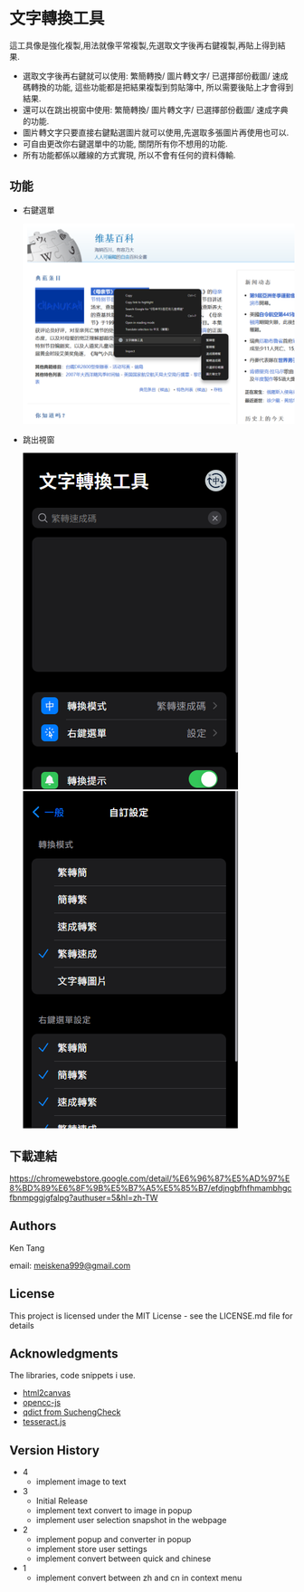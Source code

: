 # 文字轉換工具

這工具像是強化複製,用法就像平常複製,先選取文字後再右鍵複製,再貼上得到結果.

* 選取文字後再右鍵就可以使用: 繁簡轉換/ 圖片轉文字/ 已選擇部份截圖/ 速成碼轉換的功能, 這些功能都是把結果複製到剪貼簿中, 所以需要後貼上才會得到結果.
* 還可以在跳出視窗中使用: 繁簡轉換/ 圖片轉文字/ 已選擇部份截圖/ 速成字典的功能.
* 圖片轉文字只要直接右鍵點選圖片就可以使用,先選取多張圖片再使用也可以.
* 可自由更改你右鍵選單中的功能, 關閉所有你不想用的功能. 
* 所有功能都係以離線的方式實現, 所以不會有任何的資料傳輸.

## 功能

* 右鍵選單 

  ![1735565917435](readme_images/1735565917436.png)

* 跳出視窗 

  ![1735566081392](readme_images/1735566081392.png)![1735566103604](readme_images/1735566101519.png)

## 下載連結

https://chromewebstore.google.com/detail/%E6%96%87%E5%AD%97%E8%BD%89%E6%8F%9B%E5%B7%A5%E5%85%B7/efdjngbfhfhmambhgcfbnmpggjgfalpg?authuser=5&hl=zh-TW

## Authors

Ken Tang

email: meiskena999@gmail.com

## License

This project is licensed under the MIT License - see the LICENSE.md file for details

## Acknowledgments

The libraries, code snippets i use.

* [html2canvas](https://github.com/niklasvh/html2canvas)
* [opencc-js](https://github.com/nk2028/opencc-js?tab=readme-ov-file)
* [qdict from SuchengCheck](https://github.com/s2031215/SuchengCheck/blob/main/qdict_mini.js)
* [tesseract.js](https://github.com/naptha/tesseract.js#tesseractjs)

## Version History

* 4
  * implement image to text
* 3
  * Initial Release
  * implement text convert to image in popup
  * implement user selection snapshot in the webpage
* 2
  * implement popup and converter in popup
  * implement store user settings
  * implement convert between quick and chinese
* 1
  * implement convert between zh and cn in context menu
